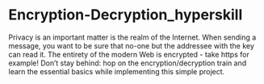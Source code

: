 # Encryption-Decryption_hyperskill
Privacy is an important matter is the realm of the Internet. When sending a message, you want to be sure that no-one but the addressee with the key can read it. 
The entirety of the modern Web is encrypted - take https for example! 
Don’t stay behind: hop on the encryption/decryption train and learn the essential basics while implementing this simple project.
